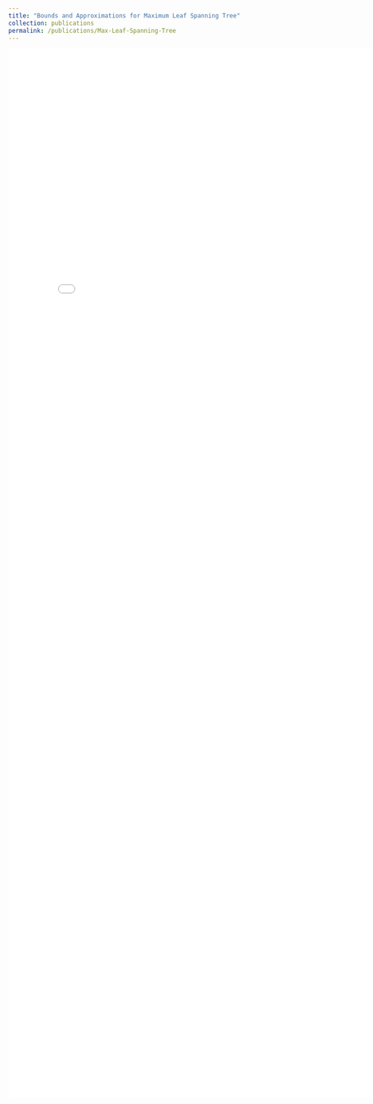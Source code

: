 ```yaml
---
title: "Bounds and Approximations for Maximum Leaf Spanning Tree"
collection: publications
permalink: /publications/Max-Leaf-Spanning-Tree
---
```


<embed src="../files/bounds-approximations-maximum.pdf" width="800px" height="2100px" />
